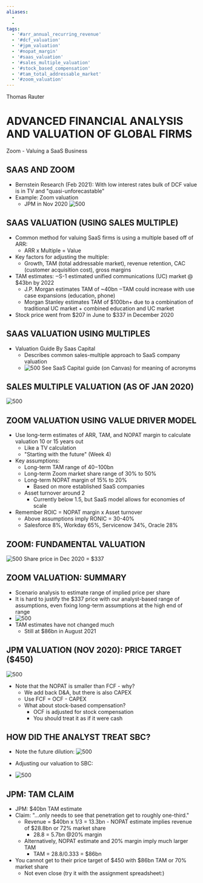 ```yaml
---
aliases:
  - 
  - 
tags:
  - '#arr_annual_recurring_revenue'
  - '#dcf_valuation'
  - '#jpm_valuation'
  - '#nopat_margin'
  - '#saas_valuation'
  - '#sales_multiple_valuation'
  - '#stock_based_compensation'
  - '#tam_total_addressable_market'
  - '#zoom_valuation'
---
```

Thomas Rauter

# ADVANCED FINANCIAL ANALYSIS AND VALUATION OF GLOBAL FIRMS

Zoom  - Valuing a SaaS Business

## SAAS AND ZOOM
 - Bernstein Research (Feb 2021): With low interest rates bulk of DCF value is in TV and "quasi-unforecastable"
 - Example: Zoom valuation
	- JPM in Nov 2020
 ![500](4b775203c5243a6ede33f1ec167ccb43.png)
## SAAS VALUATION (USING SALES MULTIPLE)
 - Common method for valuing SaaS firms is using a multiple based off of ARR:
	- ARR x Multiple = Value
 - Key factors for adjusting the multiple:
	- Growth, TAM (total addressable market), revenue retention, CAC (customer acquisition cost), gross margins
 - TAM estimates:
‒S-1 estimated unified communications (UC) market @ $43bn by 2022
	- J.P. Morgan estimates TAM of ~40bn
‒TAM could increase with use case expansions (education, phone)
	- Morgan Stanley estimates TAM of $100bn+ due to a combination of
traditional UC market + combined education and UC market
 - Stock price went from $207 in June to $337 in December 2020

## SAAS VALUATION USING MULTIPLES
- Valuation Guide By Saas Capital
	- Describes common sales-multiple approach to SaaS company valuation
	-  ![500](2760eb34b5052234dac2ae7aba913730.png)
See SaaS Capital guide (on Canvas) for meaning of acronyms

## SALES MULTIPLE VALUATION (AS OF JAN 2020)

 ![500](14832b0cd3230769a2d9b60a20d85bb0.png)

## ZOOM VALUATION USING VALUE DRIVER MODEL
 - Use long-term estimates of ARR, TAM, and NOPAT margin to calculate valuation 10 or 15 years out
	- Like a TV calculation
	- "Starting with the future" (Week 4)
 - Key assumptions:
	- Long-term TAM range of $40-$100bn
	- Long-term Zoom market share range of 30% to 50%
	- Long-term NOPAT margin of 15% to 20%
		- Based on more established SaaS companies
	- Asset turnover around 2
		- Currently below 1.5, but SaaS model allows for economies of scale
 - Remember ROIC = NOPAT margin x Asset turnover
	- Above assumptions imply RONIC = 30-40%
	- Salesforce 8%, Workday 65%, Servicenow 34%, Oracle 28%

## ZOOM: FUNDAMENTAL VALUATION

 ![500](849ae76a3a9a8dc7b58678ba4e5b783c.png)
Share price in Dec 2020 = $337

## ZOOM VALUATION: SUMMARY
 - Scenario analysis to estimate range of implied price per share
 - It is hard to justify the $337 price with our analyst-based range of assumptions, even fixing long-term assumptions at the high end of range
 -  ![500](2ed2e990b4f8d2c5d375b60367140122.png)
 - TAM estimates have not changed much
	- Still at $86bn in August 2021

## JPM VALUATION (NOV 2020): PRICE TARGET ($450)

 ![500](cab5fc47aad08cfa5385651778836f9f.png)

 - Note that the NOPAT is smaller than FCF  - why?
	- We add back D&A, but there is also CAPEX
	- Use FCF = OCF  - CAPEX
	- What about stock-based compensation?
		- OCF is adjusted for stock compensation
		- You should treat it as if it were cash

## HOW DID THE ANALYST TREAT SBC?
- Note the future dilution:
 ![500](63cff9464c5266ddc1b87b55f790b085.png)

 - Adjusting our valuation to SBC:
 -  ![500](b0296e7b89d213fa9db34058d27f2d5a.png)

## JPM: TAM CLAIM
 - JPM: $40bn TAM estimate
 - Claim: "…only needs to see that penetration get to roughly one-third."
	- Revenue = $40bn x 1/3 = 13.3bn     - NOPAT estimate implies revenue of $28.8bn or 72% market share
		- 28.8 = 5.7bn @20% margin
	- Alternatively, NOPAT estimate and 20% margin imply much larger TAM
		- TAM = 28.8/0.333 = $86bn
 - You cannot get to their price target of $450 with $86bn TAM or 70% market share
	- Not even close (try it with the assignment spreadsheet:)
